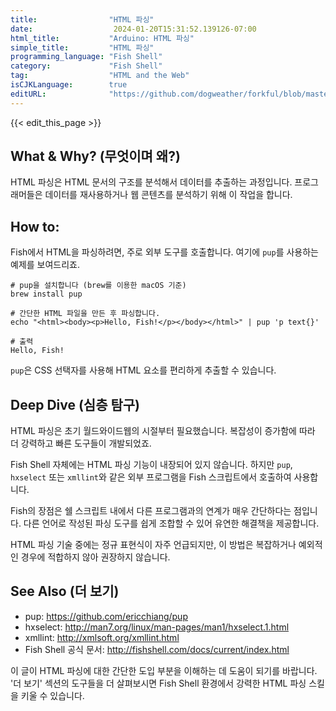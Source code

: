 ```yaml
---
title:                "HTML 파싱"
date:                  2024-01-20T15:31:52.139126-07:00
html_title:           "Arduino: HTML 파싱"
simple_title:         "HTML 파싱"
programming_language: "Fish Shell"
category:             "Fish Shell"
tag:                  "HTML and the Web"
isCJKLanguage:        true
editURL:              "https://github.com/dogweather/forkful/blob/master/content/ko/fish-shell/parsing-html.md"
---
```


{{< edit_this_page >}}

## What & Why? (무엇이며 왜?)
HTML 파싱은 HTML 문서의 구조를 분석해서 데이터를 추출하는 과정입니다. 프로그래머들은 데이터를 재사용하거나 웹 콘텐츠를 분석하기 위해 이 작업을 합니다.

## How to:
Fish에서 HTML을 파싱하려면, 주로 외부 도구를 호출합니다. 여기에 `pup`를 사용하는 예제를 보여드리죠.

```Fish Shell
# pup을 설치합니다 (brew를 이용한 macOS 기준)
brew install pup

# 간단한 HTML 파일을 만든 후 파싱합니다.
echo "<html><body><p>Hello, Fish!</p></body></html>" | pup 'p text{}'

# 출력
Hello, Fish!
```

`pup`은 CSS 선택자를 사용해 HTML 요소를 편리하게 추출할 수 있습니다.

## Deep Dive (심층 탐구)
HTML 파싱은 초기 월드와이드웹의 시절부터 필요했습니다. 복잡성이 증가함에 따라 더 강력하고 빠른 도구들이 개발되었죠.

Fish Shell 자체에는 HTML 파싱 기능이 내장되어 있지 않습니다. 하지만 `pup`, `hxselect` 또는 `xmllint`와 같은 외부 프로그램을 Fish 스크립트에서 호출하여 사용합니다.

Fish의 장점은 쉘 스크립트 내에서 다른 프로그램과의 연계가 매우 간단하다는 점입니다. 다른 언어로 작성된 파싱 도구를 쉽게 조합할 수 있어 유연한 해결책을 제공합니다.

HTML 파싱 기술 중에는 정규 표현식이 자주 언급되지만, 이 방법은 복잡하거나 예외적인 경우에 적합하지 않아 권장하지 않습니다.

## See Also (더 보기)
- pup: https://github.com/ericchiang/pup
- hxselect: http://man7.org/linux/man-pages/man1/hxselect.1.html
- xmllint: http://xmlsoft.org/xmllint.html
- Fish Shell 공식 문서: http://fishshell.com/docs/current/index.html

이 글이 HTML 파싱에 대한 간단한 도입 부분을 이해하는 데 도움이 되기를 바랍니다. '더 보기' 섹션의 도구들을 더 살펴보시면 Fish Shell 환경에서 강력한 HTML 파싱 스킬을 키울 수 있습니다.
